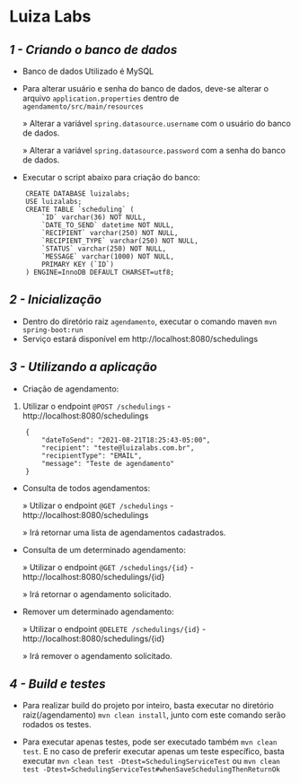 # Luiza Labs 
## _1 - Criando o banco de dados_

- Banco de dados Utilizado é MySQL
- Para alterar usuário e senha do banco de dados, deve-se alterar o arquivo `application.properties` dentro de `agendamento/src/main/resources`

    » Alterar a variável `spring.datasource.username` com o usuário do banco de dados.

    » Alterar a variável `spring.datasource.password` com a senha do banco de dados.

- Executar o script abaixo para criação do banco:
```
    CREATE DATABASE luizalabs;
    USE luizalabs;
    CREATE TABLE `scheduling` (
        `ID` varchar(36) NOT NULL,
        `DATE_TO_SEND` datetime NOT NULL,
        `RECIPIENT` varchar(250) NOT NULL,
        `RECIPIENT_TYPE` varchar(250) NOT NULL,
        `STATUS` varchar(250) NOT NULL,
        `MESSAGE` varchar(1000) NOT NULL,
        PRIMARY KEY (`ID`)
    ) ENGINE=InnoDB DEFAULT CHARSET=utf8;
```

## _2 - Inicialização_
- Dentro do diretório raiz `agendamento`, executar o comando maven `mvn spring-boot:run`
- Serviço estará disponível em http://localhost:8080/schedulings
## _3 - Utilizando a aplicação_
- Criação de agendamento:
1) Utilizar o endpoint  `@POST /schedulings` - http://localhost:8080/schedulings
```
    {
        "dateToSend": "2021-08-21T18:25:43-05:00",
        "recipient": "teste@luizalabs.com.br",
        "recipientType": "EMAIL",
        "message": "Teste de agendamento"
    }
```
- Consulta de todos agendamentos:

    » Utilizar o endpoint  `@GET /schedulings` - http://localhost:8080/schedulings

    » Irá retornar uma lista de agendamentos cadastrados.

- Consulta de um determinado agendamento:

    »  Utilizar o endpoint  `@GET /schedulings/{id}` - http://localhost:8080/schedulings/{id}

    » Irá retornar o agendamento solicitado.

- Remover um determinado agendamento:

    » Utilizar o endpoint  `@DELETE /schedulings/{id}` - http://localhost:8080/schedulings/{id}

    » Irá remover o agendamento solicitado.

## _4 - Build e testes_
- Para realizar build do projeto por inteiro, basta executar no diretório raiz(/agendamento) `mvn clean install`, junto com este comando serão rodados os testes.

- Para executar apenas testes, pode ser executado também `mvn clean test`. E no caso de preferir executar apenas um teste específico, basta executar `mvn clean test -Dtest=SchedulingServiceTest` ou `mvn clean test -Dtest=SchedulingServiceTest#whenSaveSchedulingThenReturnOk`


